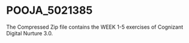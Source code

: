 # POOJA_5021385
The Compressed Zip file contains the WEEK 1-5 exercises of Cognizant Digital Nurture 3.0.
